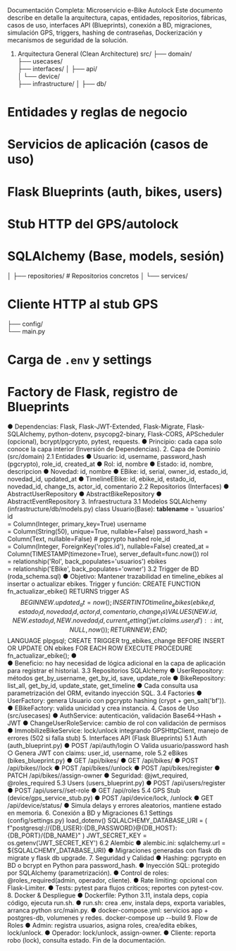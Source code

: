 Documentación Completa: Microservicio 
e-Bike Autolock 
Este documento describe en detalle la arquitectura, capas, entidades, repositorios, 
fábricas, casos de uso, interfaces API (Blueprints), conexión a BD, migraciones, 
simulación GPS, triggers, hashing de contraseñas, Dockerización y mecanismos de 
seguridad de la solución. 
1. Arquitectura General (Clean Architecture) 
src/ 
├── domain/               
├── usecases/             
├── interfaces/ 
│   ├── api/              
│   └── device/           
├── infrastructure/ 
│   ├── db/               
# Entidades y reglas de negocio 
# Servicios de aplicación (casos de uso) 
# Flask Blueprints (auth, bikes, users) 
# Stub HTTP del GPS/autolock 
# SQLAlchemy (Base, models, sesión) 
│   ├── repositories/     # Repositorios concretos 
│   └── services/         
# Cliente HTTP al stub GPS 
├── config/               
└── main.py               
# Carga de `.env` y settings 
# Factory de Flask, registro de Blueprints 
● Dependencias: Flask, Flask-JWT-Extended, Flask-Migrate, Flask-SQLAlchemy, 
python-dotenv, psycopg2-binary, Flask-CORS, APScheduler (opcional), 
bcrypt/pgcrypto, pytest, requests. 
● Principio: cada capa solo conoce la capa interior (Inversión de Dependencias). 
2. Capa de Dominio (src/domain) 
2.1 Entidades 
● Usuario: id, username, password_hash (pgcrypto), role_id, created_at 
● Rol: id, nombre 
● Estado: id, nombre, descripcion 
● Novedad: id, nombre 
● EBike: id, serial, owner_id, estado_id, novedad_id, updated_at 
● TimelineEBike: id, ebike_id, estado_id, novedad_id, change_ts, actor_id, 
comentario 
2.2 Repositorios (Interfaces) 
● AbstractUserRepository 
● AbstractBikeRepository 
● AbstractEventRepository 
3. Infraestructura 
3.1 Modelos SQLAlchemy (infrastructure/db/models.py) 
class Usuario(Base): 
__tablename__ = 'usuarios' 
id             
= Column(Integer, primary_key=True) 
username       
= Column(String(50), unique=True, nullable=False) 
password_hash  = Column(Text, nullable=False)  # pgcrypto hashed 
role_id        
= Column(Integer, ForeignKey('roles.id'), nullable=False) 
created_at     = Column(TIMESTAMP(timezone=True), server_default=func.now()) 
rol            
= relationship('Rol', back_populates='usuarios') 
ebikes         
= relationship('EBike', back_populates='owner') 
3.2 Trigger de BD (roda_schema.sql) 
● Objetivo: Mantener trazabilidad en timeline_ebikes al insertar o actualizar 
ebikes. 
Trigger y función: 
CREATE FUNCTION fn_actualizar_ebike() RETURNS trigger AS $$ 
BEGIN 
NEW.updated_at = now(); 
INSERT INTO timeline_ebikes(ebike_id, estado_id, novedad_id, actor_id, comentario, 
change_ts) 
VALUES (NEW.id, NEW.estado_id, NEW.novedad_id, 
current_setting('jwt.claims.user_id')::int, NULL, now()); 
RETURN NEW; 
END; 
$$ LANGUAGE plpgsql; 
CREATE TRIGGER trg_ebikes_change 
BEFORE INSERT OR UPDATE ON ebikes 
FOR EACH ROW EXECUTE PROCEDURE fn_actualizar_ebike(); 
●  
● Beneficio: no hay necesidad de lógica adicional en la capa de aplicación para 
registrar el historial. 
3.3 Repositorios SQLAlchemy 
● UserRepository: métodos get_by_username, get_by_id, save, 
update_role 
● BikeRepository: list_all, get_by_id, update_state, get_timeline 
● Cada consulta usa parametrización del ORM, evitando inyección SQL. 
3.4 Factories 
● UserFactory: genera Usuario con pgcrypto hashing (crypt + 
gen_salt('bf')). 
● EBikeFactory: valida unicidad y crea instancia. 
4. Casos de Uso (src/usecases) 
● AuthService: autenticación, validación Base64→Hash + JWT 
● ChangeUserRoleService: cambio de rol con validación de permisos 
● ImmobilizeBikeService: lock/unlock integrando GPSHttpClient, manejo de 
errores (502 si falla stub) 
5. Interfaces API (Flask Blueprints) 
5.1 Auth (auth_blueprint.py) 
● POST /api/auth/login 
○ Valida usuario/password hash 
○ Genera JWT con claims: user_id, username, role 
5.2 eBikes (bikes_blueprint.py) 
● GET /api/bikes/ 
● GET /api/bikes/<id> 
● POST /api/bikes/<id>/lock 
● POST /api/bikes/<id>/unlock 
● POST /api/bikes/register 
● PATCH /api/bikes/<id>/assign-owner 
● Seguridad: @jwt_required, @roles_required 
5.3 Users (users_blueprint.py) 
● POST /api/users/register 
● POST /api/users/<id>/set-role 
● GET /api/roles 
5.4 GPS Stub (device/gps_service_stub.py) 
● POST /api/device/lock, /unlock 
● GET /api/device/status/<id> 
● Simula delays y errores aleatorios, mantiene estado en memoria. 
6. Conexión a BD y Migraciones 
6.1 Settings (config/settings.py) 
load_dotenv() 
SQLALCHEMY_DATABASE_URI = ( 
f"postgresql://{DB_USER}:{DB_PASSWORD}@{DB_HOST}:{DB_PORT}/{DB_NAME}" 
) 
JWT_SECRET_KEY = os.getenv('JWT_SECRET_KEY') 
6.2 Alembic 
● alembic.ini: sqlalchemy.url = ${SQLALCHEMY_DATABASE_URI} 
● Migraciones generadas con flask db migrate y flask db upgrade. 
7. Seguridad y Calidad 
● Hashing: pgcrypto en BD o bcrypt en Python para password_hash. 
● Inyección SQL: protegido por SQLAlchemy (parametrización). 
● Control de roles: @roles_required(admin, operador, cliente). 
● Rate limiting: opcional con Flask-Limiter. 
● Tests: pytest para flujos críticos; reportes con pytest-cov. 
8. Docker & Despliegue 
● Dockerfile: Python 3.11, instala deps, copia código, ejecuta run.sh. 
● run.sh: crea .env, instala deps, exporta variables, arranca python src/main.py. 
● docker-compose.yml: servicios app + postgres-db, volumenes y redes. 
docker-compose up --build 
9. Flow de Roles 
● Admin: registra usuarios, asigna roles, crea/edita ebikes, lock/unlock. 
● Operador: lock/unlock, assign-owner. 
● Cliente: reporta robo (lock), consulta estado. 
Fin de la documentación.
